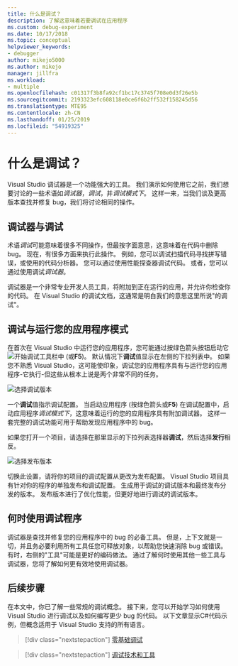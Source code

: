 ```yaml
---
title: 什么是调试？
description: 了解这意味着若要调试在应用程序
ms.custom: debug-experiment
ms.date: 10/17/2018
ms.topic: conceptual
helpviewer_keywords:
- debugger
author: mikejo5000
ms.author: mikejo
manager: jillfra
ms.workload:
- multiple
ms.openlocfilehash: c01317f3b8fa92cf1bc17c3745f708e0d3f26e5b
ms.sourcegitcommit: 2193323efc608118e0ce6f6b2ff532f158245d56
ms.translationtype: MTE95
ms.contentlocale: zh-CN
ms.lasthandoff: 01/25/2019
ms.locfileid: "54919325"
---
```

# <a name="what-is-debugging"></a>什么是调试？

Visual Studio 调试器是一个功能强大的工具。 我们演示如何使用它之前，我们想要讨论的一些术语如*调试器*，*调试*，并*调试模式下*。 这样一来，当我们谈及更高版本查找并修复 bug，我们将讨论相同的操作。

## <a name="debugger-vs-debugging"></a>调试器与调试

术语*调试*可能意味着很多不同操作，但最按字面意思，这意味着在代码中删除 bug。 现在，有很多方面来执行此操作。 例如，您可以调试扫描代码寻找拼写错误，或使用的代码分析器。 您可以通过使用性能探查器调试代码。 或者，您可以通过使用调试*调试器*。

调试器是一个非常专业开发人员工具，将附加到正在运行的应用，并允许你检查你的代码。 在 Visual Studio 的调试文档，这通常是明白我们的意思这里所说"的调试"。

## <a name="debug-mode-vs-running-your-app"></a>调试与运行您的应用程序模式

在首次在 Visual Studio 中运行您的应用程序，您可能通过按绿色箭头按钮启动它![开始调试](../debugger/media/dbg-tour-start-debugging.png "开始调试")工具栏中 (或**F5**)。 默认情况下**调试**值显示在左侧的下拉列表中。 如果您不熟悉 Visual Studio，这可能使印象，调试您的应用程序具有与运行您的应用程序-它执行-但这些从根本上说是两个非常不同的任务。

![选择调试版本](../debugger/media/what-is-debugging-debug-build.png)

一个**调试**值指示调试配置。 当启动应用程序 (按绿色箭头或**F5**) 在调试配置中，启动应用程序*调试模式下*，这意味着运行的您的应用程序具有附加调试器。 这样一套完整的调试功能可用于帮助发现应用程序中的 bug。

如果您打开一个项目，请选择在那里显示的下拉列表选择器**调试**，然后选择**发行**相反。

![选择发布版本](../debugger/media/what-is-debugging-release-build.png)

切换此设置，请将你的项目的调试配置从更改为发布配置。 Visual Studio 项目具有针对你的程序的单独发布和调试配置。 生成用于调试的调试版本和最终发布分发的版本。 发布版本进行了优化性能，但更好地进行调试的调试版本。

## <a name="when-to-use-a-debugger"></a>何时使用调试程序

调试器是查找并修复您的应用程序中的 bug 的必备工具。 但是，上下文就是一切，并且务必要利用所有工具任您可释放对象，以帮助您快速消除 bug 或错误。 有时，右侧的"工具"可能是更好的编码做法。 通过了解何时使用其他一些工具与调试器，您将了解如何更有效地使用调试器。

## <a name="next-steps"></a>后续步骤

在本文中，你已了解一些常规的调试概念。 接下来，您可以开始学习如何使用 Visual Studio 进行调试以及如何编写更少 bug 的代码。 以下文章显示C#代码示例，但概念适用于 Visual Studio 支持的所有语言。

> [!div class="nextstepaction"]
> [零基础调试](../debugger/debugging-absolute-beginners.md)

> [!div class="nextstepaction"]
> [调试技术和工具](../debugger/write-better-code-with-visual-studio.md)
